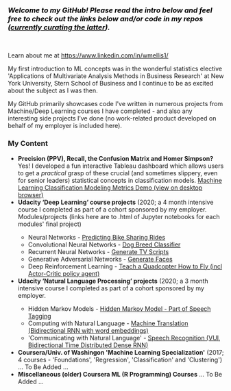 <h3><span style="color: #000000;"><em><strong>Welcome to my GitHub! Please read the intro below and feel free to check out the links below and/or code </strong><strong>in my repos </strong><strong>(<span style="text-decoration: underline;">currently curating the latter</span>).&nbsp;</strong></em></span></h3>
<p>&nbsp;</p>
<p>Learn about me at&nbsp;<a href="https://www.linkedin.com/in/wmellis1/">https://www.linkedin.com/in/wmellis1/</a></p>
<p>My first introduction to ML concepts was in the wonderful statistics elective 'Applications of Multivariate Analysis Methods in Business Research' at New York University, Stern School of Business and I continue to be as excited about the subject as I was then.</p>
<p>My GitHub primarily showcases code I've written in numerous projects from Machine/Deep Learning courses I have completed - and also any interesting side projects I&rsquo;ve done (no work-related product developed on behalf of my employer is included here). &nbsp;</p>
<h3><strong>My Content</strong></h3>
<ul>
<li><strong>Precision (PPV), Recall, the Confusion Matrix and Homer Simpson? </strong>Yes! I developed a fun interactive Tableau dashboard which allows users to get a <em>practical</em> grasp of these crucial (and sometimes slippery, even for senior leaders) statistical concepts in classification models. <a title="William Ellis - Classification Model Statistics Demo" href="https://public.tableau.com/app/profile/william.ellis3377/viz/MachineLearningClassificationModelingMetricsDemo/Dashboard">Machine Learning Classification Modeling Metrics Demo (view on desktop browser)</a></li>
<li><strong>Udacity &lsquo;Deep Learning&rsquo; course projects</strong> (2020; a 4 month intensive course I completed as part of a cohort sponsored by my employer. Modules/projects (links here are to .html of Jupyter notebooks for each modules' final project)</li>
<ul>
<li>Neural Networks - <a title="Predicting Bike Sharing Rides" href="https://htmlpreview.github.io/?https://github.com/RedGoldGreen/Deep-Learning/blob/main/Bike_Sharing_Prediction.html">Predicting Bike Sharing Rides</a></li>
<li>Convolutional Neural Networks - <a title="William Ellis - Dog Breed Classifier" href="https://htmlpreview.github.io/?https://github.com/RedGoldGreen/Deep-Learning/blob/main/dog_app.html">Dog Breed Classifier</a></li>
<li>Recurrent Neural Networks - <a title="William Ellis - Generate TV Scripts" href="https://htmlpreview.github.io/?https://github.com/RedGoldGreen/Deep-Learning/blob/main/dlnd_tv_script_generation.html">Generate TV Scripts</a></li>
<li>Generative Adversarial Networks - <a title="William Ellis - Generate Faces" href="https://htmlpreview.github.io/?https://github.com/RedGoldGreen/Deep-Learning/blob/main/dlnd_face_generation.html">Generate Faces</a></li>
<li>Deep Reinforcement Learning - <a title="William Ellis - Teach a Quadcopter How to Fly (incl Actor-Critic policy agent)" href="https://htmlpreview.github.io/?https://github.com/RedGoldGreen/Deep-Learning/blob/main/Quadcopter_Project.html">Teach a Quadcopter How to Fly (incl Actor-Critic policy agent)</a></li>
</ul>
<li><strong>Udacity &lsquo;Natural Language Processing&rsquo; projects</strong> (2020; a 3 month intensive course I completed as part of a cohort sponsored by my employer.</li>
<ul>
<li>Hidden Markov Models - <a title="William Ellis - Hidden Markov Model" href="https://htmlpreview.github.io/?https://github.com/RedGoldGreen/NLP/blob/main/Hidden Markov Model Tagger.html">Hidden Markov Model - Part of Speech Tagging</a></li>
<li>Computing with Natural Language - <a title="Bidirectional RNN with word embeddings" href="https://htmlpreview.github.io/?https://github.com/RedGoldGreen/NLP/blob/main/machine_translation.html">Machine Translation (Bidirectional RNN with word embeddings)</a></li>
<li>'Communicating with Natural Language' - <a title="Speech Recognition (VUI, Bidirectional Time Distributed Dense RNN)" href="https://htmlpreview.github.io/?https://github.com/RedGoldGreen/NLP/blob/main/vui_notebook.html">Speech Recognition (VUI, Bidirectional Time Distributed Dense RNN)</a></li>
</ul>
<li><strong>Coursera/Univ. of Washingon 'Machine Learning Specialization'</strong> (2017; 4 courses - 'Foundations', 'Regression', 'Classification' and 'Clustering')  ... To Be Added ...</li>
<li><strong>Miscellaneous (older) Coursera ML (R Programming) Courses</strong> ... To Be Added ...</li>

